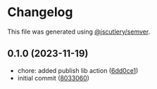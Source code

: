 # Changelog

This file was generated using [@jscutlery/semver](https://github.com/jscutlery/semver).

## 0.1.0 (2023-11-19)

* chore: added publish lib action ([6dd0ce1](https://github.com/mohsen-deriv/v2-release/commit/6dd0ce1))
* initial commit ([8033060](https://github.com/mohsen-deriv/v2-release/commit/8033060))
